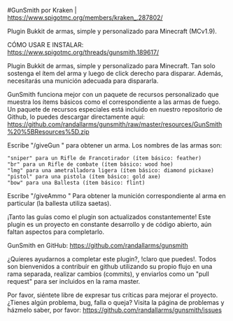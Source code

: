 #GunSmith
por Kraken | https://www.spigotmc.org/members/kraken_.287802/

Plugin Bukkit de armas, simple y personalizado para Minecraft (MCv1.9).

CÓMO USAR E INSTALAR: https://www.spigotmc.org/threads/gunsmith.189617/

Plugin Bukkit de armas, simple y personalizado para Minecraft. Tan solo sostenga el ítem del arma y luego de click derecho para disparar. Además, necesitarás una munición adecuada para dispararla.

GunSmith funciona mejor con un paquete de recursos personalizado que muestra los ítems básicos como el correspondiente a las armas de fuego. Un paquete de recursos especiales está incluido en nuestro repositorio de Github, lo puedes descargar directamente aquí: https://github.com/randallarms/gunsmith/raw/master/resources/GunSmith%20%5BResources%5D.zip

Escribe "/giveGun <nombreArma>" para obtener un arma. Los nombres de las armas son:

    "sniper" para un Rifle de Francotirador (ítem básico: feather)
    "br" para un Rifle de combate (ítem básico: wood hoe)
    "lmg" para una ametralladora ligera (ítem básico: diamond pickaxe)
    "pistol" para una pistola (ítem básico: gold axe)
    "bow" para una Ballesta (ítem básico: flint)

Escribe "/giveAmmo <nombreArma>" Para obtener la munición correspondiente al arma en particular (la ballesta utiliza saetas).

¡Tanto las guías como el plugin son actualizados constantemente! Este plugin es un proyecto en constante desarrollo y de código abierto, aún faltan aspectos para completarlo.

GunSmith en GitHub: https://github.com/randallarms/gunsmith

¿Quieres ayudarnos a completar este plugin?, !claro que puedes!. Todos son bienvenidos a contribuir en github utilizando su propio flujo en una rama separada, realizar cambios (commits), y enviarlos como un "pull request" para ser incluidos en la rama master.

Por favor, siéntete libre de expresar tus críticas para mejorar el proyecto. ¿Tienes algún problema, bug, falla o queja? Visita la página de problemas y házmelo saber, por favor: https://github.com/randallarms/gunsmith/issues
